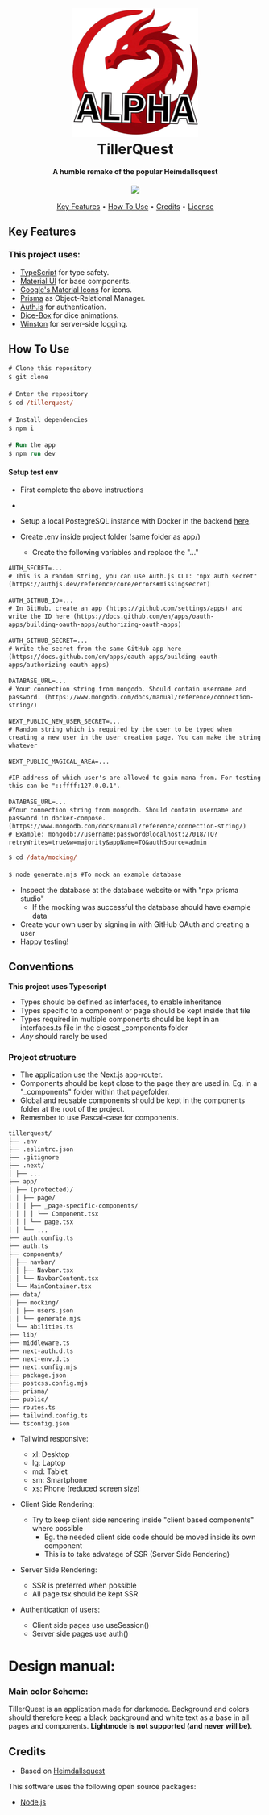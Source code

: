 <h1 align="center">
  <br>
  <!-- LOGO IMAGE -->
  <img src="/frontend/public/TQlogo.png" width="250px" />
  <br>
  TillerQuest
  <br>
</h1>

<h4 align="center">A humble remake of the popular Heimdallsquest</h4>

<p align="center">
  <img src="https://img.shields.io/badge/Made_By-JonPH-blue" />
 
</p>

<p align="center">
  <a href="#key-features">Key Features</a> •
  <a href="#how-to-use">How To Use</a> •
  <a href="#credits">Credits</a> •
  <a href="#license">License</a>
</p>

<!-- SCREENSHOT -->

## Key Features

<!-- FEATURES -->

### This project uses:

- [TypeScript](https://www.typescriptlang.org/) for type safety.
- [Material UI](https://mui.com/material-ui/) for base components.
- [Google's Material Icons](https://fonts.google.com/icons) for icons.
- [Prisma](https://www.prisma.io/) as Object-Relational Manager.
- [Auth.js](https://authjs.dev/) for authentication.
- [Dice-Box](https://fantasticdice.games) for dice animations.
- [Winston](https://github.com/winstonjs/winston/) for server-side logging.

## How To Use

```ps
# Clone this repository
$ git clone

# Enter the repository
$ cd /tillerquest/

# Install dependencies
$ npm i

# Run the app
$ npm run dev
```

#### Setup test env

- First complete the above instructions
-
- Setup a local PostegreSQL instance with Docker in the backend [here](/backend/db/docker/).

- Create .env inside project folder (same folder as app/)
  - Create the following variables and replace the "..."

```
AUTH_SECRET=...
# This is a random string, you can use Auth.js CLI: "npx auth secret" (https://authjs.dev/reference/core/errors#missingsecret)

AUTH_GITHUB_ID=...
# In GitHub, create an app (https://github.com/settings/apps) and write the ID here (https://docs.github.com/en/apps/oauth-apps/building-oauth-apps/authorizing-oauth-apps)

AUTH_GITHUB_SECRET=...
# Write the secret from the same GitHub app here (https://docs.github.com/en/apps/oauth-apps/building-oauth-apps/authorizing-oauth-apps)

DATABASE_URL=...
# Your connection string from mongodb. Should contain username and password. (https://www.mongodb.com/docs/manual/reference/connection-string/)

NEXT_PUBLIC_NEW_USER_SECRET=...
# Random string which is required by the user to be typed when creating a new user in the user creation page. You can make the string whatever

NEXT_PUBLIC_MAGICAL_AREA=...

#IP-address of which user's are allowed to gain mana from. For testing this can be "::ffff:127.0.0.1".

DATABASE_URL=...
#Your connection string from mongodb. Should contain username and password in docker-compose. (https://www.mongodb.com/docs/manual/reference/connection-string/)
# Example: mongodb://username:password@localhost:27018/TQ?retryWrites=true&w=majority&appName=TQ&authSource=admin

```

```ps
$ cd /data/mocking/

$ node generate.mjs #To mock an example database

```

- Inspect the database at the database website or with "npx prisma studio"
  - If the mocking was successful the database should have example data
- Create your own user by signing in with GitHub OAuth and creating a user
- Happy testing!

## Conventions

**This project uses Typescript**

- Types should be defined as interfaces, to enable inheritance
- Types specific to a component or page should be kept inside that file
- Types required in multiple components should be kept in an interfaces.ts file in the closest \_components folder
- _Any_ should rarely be used

### Project structure

- The application use the Next.js app-router.
- Components should be kept close to the page they are used in. Eg. in a "\_components" folder within that pagefolder.
- Global and reusable components should be kept in the components folder at the root of the project.
- Remember to use Pascal-case for components.

```
tillerquest/
├── .env
├── .eslintrc.json
├── .gitignore
├── .next/
│ ├── ...
├── app/
│ ├── (protected)/
│ │ ├── page/
│ │ │ ├── _page-specific-components/
│ │ │ │ └── Component.tsx
│ │ │ └── page.tsx
│ │ └── ...
├── auth.config.ts
├── auth.ts
├── components/
│ ├── navbar/
│ │ ├── Navbar.tsx
│ │ └── NavbarContent.tsx
│ └── MainContainer.tsx
├── data/
│ ├── mocking/
│ │ ├── users.json
│ │ └── generate.mjs
│ └── abilities.ts
├── lib/
├── middleware.ts
├── next-auth.d.ts
├── next-env.d.ts
├── next.config.mjs
├── package.json
├── postcss.config.mjs
├── prisma/
├── public/
├── routes.ts
├── tailwind.config.ts
└── tsconfig.json
```

- Tailwind responsive:

  - xl: Desktop
  - lg: Laptop
  - md: Tablet
  - sm: Smartphone
  - xs: Phone (reduced screen size)

- Client Side Rendering:

  - Try to keep client side rendering inside "client based components" where possible
    - Eg. the needed client side code should be moved inside its own component
    - This is to take advatage of SSR (Server Side Rendering)

- Server Side Rendering:

  - SSR is preferred when possible
  - All page.tsx should be kept SSR

- Authentication of users:
  - Client side pages use useSession()
  - Server side pages use auth()

# Design manual:

### Main color Scheme:

TillerQuest is an application made for darkmode. Background and colors should therefore keep a black background and white text as a base in all pages and components. **Lightmode is not supported (and never will be)**.

<!--
- **Main color:**
  - slate-900 #0f172a
  - slate-700 #334155
- **Primary:**
  - primary: purple-900 #581c87
  - variant:
  - hover: purple-800 #6b21a8
  - text: purple-500 #a855f7
- **Text:**
  - white
  -->

## Credits

- Based on [Heimdallsquest](https://heimdallsquest.biz/)

This software uses the following open source packages:

- [Node.js](https://nodejs.org/)
